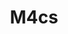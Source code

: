 ---
title: M4cs
github: https://github.com/M4cs
mode: dark
transition: 1s
score: 72.6
archetype:
- Little Bit of Everything
---